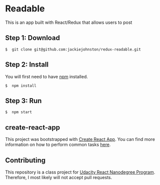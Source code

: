 # Readable

This is an app built with React/Redux that allows users to post

## Step 1: Download

```
$  git clone git@github.com:jackiejohnston/redux-readable.git
```

## Step 2: Install

You will first need to have [npm](https://www.npmjs.com/get-npm) installed.

```
$  npm install
```

## Step 3: Run

```
$  npm start
```

## create-react-app

This project was bootstrapped with [Create React App](https://github.com/facebookincubator/create-react-app). You can find more information on how to perform common tasks [here](https://github.com/facebookincubator/create-react-app/blob/master/packages/react-scripts/template/README.md).

## Contributing

This repository is a class project for [Udacity React Nanodegree Program](https://www.udacity.com/course/react-nanodegree--nd019). Therefore, I most likely will not accept pull requests.